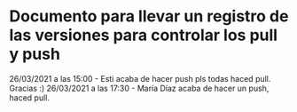# Documento para llevar un registro de las versiones para controlar los pull y push

26/03/2021 a las 15:00 - Esti acaba de hacer push pls todas haced pull. Gracias :)
26/03/2021 a las 17:30 - María Díaz acaba de hacer un push, haced pull. 
